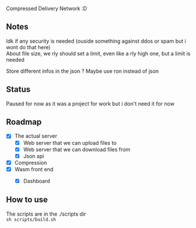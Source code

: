 Compressed Delivery Network :D

## Notes
Idk if any security is needed (ouside something against ddos or spam but i wont do that here)  
About file size, we rly should set a limit, even like a rly high one, but a limit is needed

Store different infos in the json ?
Maybe use ron instead of json


## Status
Paused for now as it was a project for work but i don't need it for now


## Roadmap
- [x] The actual server
    - [x] Web server that we can upload files to
    - [x] Web server that we can download files from
    - [x] Json api
- [x] Compression
- [x] Wasm front end
    - [x] Dashboard


## How to use
The scripts are in the ./scripts dir  
`sh scripts/build.sh`